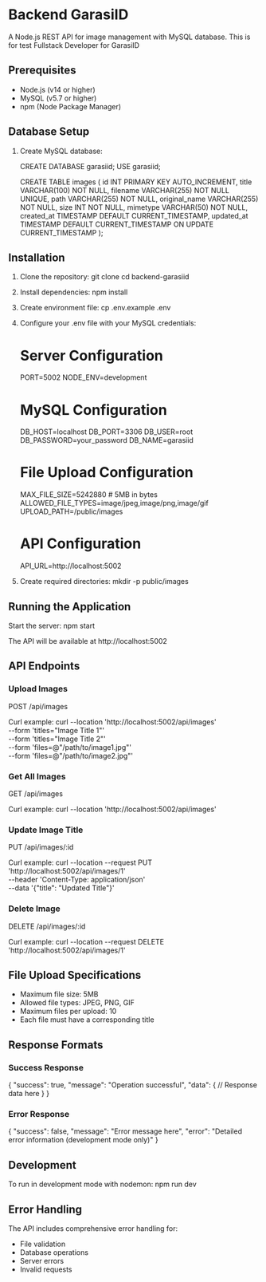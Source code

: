 # Backend GarasiID

A Node.js REST API for image management with MySQL database.
This is for test Fullstack Developer for GarasiID

## Prerequisites

- Node.js (v14 or higher)
- MySQL (v5.7 or higher)
- npm (Node Package Manager)

## Database Setup

1. Create MySQL database:

    CREATE DATABASE garasiid;
    USE garasiid;

    CREATE TABLE images (
        id INT PRIMARY KEY AUTO_INCREMENT,
        title VARCHAR(100) NOT NULL,
        filename VARCHAR(255) NOT NULL UNIQUE,
        path VARCHAR(255) NOT NULL,
        original_name VARCHAR(255) NOT NULL,
        size INT NOT NULL,
        mimetype VARCHAR(50) NOT NULL,
        created_at TIMESTAMP DEFAULT CURRENT_TIMESTAMP,
        updated_at TIMESTAMP DEFAULT CURRENT_TIMESTAMP ON UPDATE CURRENT_TIMESTAMP
    );

## Installation

1. Clone the repository:
    git clone <repository-url>
    cd backend-garasiid

2. Install dependencies:
    npm install

3. Create environment file:
    cp .env.example .env

4. Configure your .env file with your MySQL credentials:

    # Server Configuration
    PORT=5002
    NODE_ENV=development

    # MySQL Configuration
    DB_HOST=localhost
    DB_PORT=3306
    DB_USER=root
    DB_PASSWORD=your_password
    DB_NAME=garasiid

    # File Upload Configuration
    MAX_FILE_SIZE=5242880  # 5MB in bytes
    ALLOWED_FILE_TYPES=image/jpeg,image/png,image/gif
    UPLOAD_PATH=/public/images

    # API Configuration
    API_URL=http://localhost:5002

5. Create required directories:
    mkdir -p public/images

## Running the Application

Start the server:
    npm start

The API will be available at http://localhost:5002

## API Endpoints

### Upload Images
POST /api/images

Curl example:
    curl --location 'http://localhost:5002/api/images' \
    --form 'titles="Image Title 1"' \
    --form 'titles="Image Title 2"' \
    --form 'files=@"/path/to/image1.jpg"' \
    --form 'files=@"/path/to/image2.jpg"'

### Get All Images
GET /api/images

Curl example:
    curl --location 'http://localhost:5002/api/images'

### Update Image Title
PUT /api/images/:id

Curl example:
    curl --location --request PUT 'http://localhost:5002/api/images/1' \
    --header 'Content-Type: application/json' \
    --data '{"title": "Updated Title"}'

### Delete Image
DELETE /api/images/:id

Curl example:
    curl --location --request DELETE 'http://localhost:5002/api/images/1'

## File Upload Specifications

- Maximum file size: 5MB
- Allowed file types: JPEG, PNG, GIF
- Maximum files per upload: 10
- Each file must have a corresponding title

## Response Formats

### Success Response
{
    "success": true,
    "message": "Operation successful",
    "data": {
        // Response data here
    }
}

### Error Response
{
    "success": false,
    "message": "Error message here",
    "error": "Detailed error information (development mode only)"
}

## Development

To run in development mode with nodemon:
    npm run dev

## Error Handling

The API includes comprehensive error handling for:
- File validation
- Database operations
- Server errors
- Invalid requests

